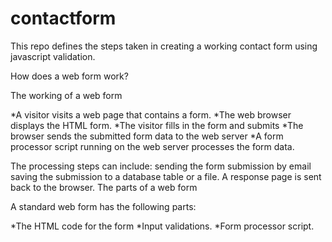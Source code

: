 # contactform
This repo defines the steps taken in creating a working contact form using javascript validation.

How does a web form work?

The working of a web form

*A visitor visits a web page that contains a form.
*The web browser displays the HTML form.
*The visitor fills in the form and submits
*The browser sends the submitted form data to the web server
*A form processor script running on the web server processes the form data. 

The processing steps can include:
sending the form submission by email
saving the submission to a database table or a file.
A response page is sent back to the browser.
The parts of a web form

A standard web form has the following parts:

*The HTML code for the form
*Input validations.
*Form processor script.

